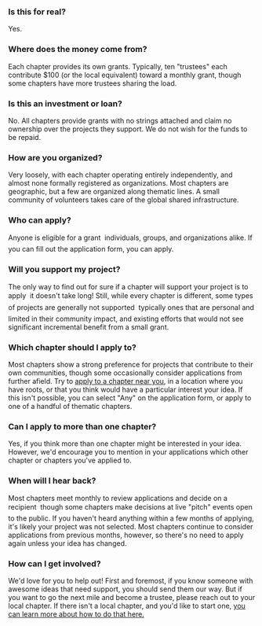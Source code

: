 ### Is this for real?

Yes.

### Where does the money come from?

Each chapter provides its own grants. Typically, ten "trustees" each contribute $100 (or the local equivalent) toward a monthly grant, though some chapters have more trustees sharing the load.

### Is this an investment or loan?

No. All chapters provide grants with no strings attached and claim no ownership over the projects they support. We do not wish for the funds to be repaid.

### How are you organized?

Very loosely, with each chapter operating entirely independently, and almost none formally registered as organizations. Most chapters are geographic, but a few are organized along thematic lines. A small community of volunteers takes care of the global shared infrastructure.

### Who can apply?

Anyone is eligible for a grant &#151; individuals, groups, and organizations alike. If you can fill out the application form, you can apply.

### Will you support my project?

The only way to find out for sure if a chapter will support your project is to apply &#151; it doesn't take long! Still, while every chapter is different, some types of projects are generally not supported &#151; typically ones that are personal and limited in their community impact, and existing efforts that would not see significant incremental benefit from a small grant.

### Which chapter should I apply to?

Most chapters show a strong preference for projects that contribute to their own communities, though some occasionally consider applications from further afield. Try to [apply to a chapter near you](<%= chapters_url %>), in a location where you have roots, or that you think would have a particular interest your idea. If this isn't possible, you can select "Any" on the application form, or apply to one of a handful of thematic chapters.

### Can I apply to more than one chapter?

Yes, if you think more than one chapter might be interested in your idea. However, we'd encourage you to mention in your applications which other chapter or chapters you've applied to.

### When will I hear back?

Most chapters meet monthly to review applications and decide on a recipient &#151; though some chapters make decisions at live "pitch" events open to the public. If you haven't heard anything within a few months of applying, it's likely your project was not selected. Most chapters continue to consider applications from previous months, however, so there's no need to apply again unless your idea has changed.
 
### How can I get involved?

We'd love for you to help out! First and foremost, if you know someone with awesome ideas that need support, you should send them our way. But if you want to go the next mile and become a trustee, please reach out to your local chapter. If there isn't a local chapter, and you'd like to start one, [you can learn more about how to do that here.](/en/start_a_chapter)
